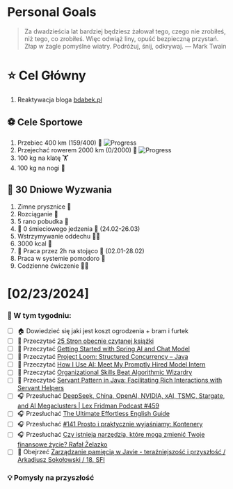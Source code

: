 
Personal Goals
==============
> Za dwadzieścia lat bardziej będziesz żałował tego, czego nie zrobiłeś, niż tego, co zrobiłeś. Więc odwiąż liny, opuść bezpieczną przystań. Złap w żagle pomyślne wiatry. Podróżuj, śnij, odkrywaj.
> — Mark Twain

# ⭐ Cel Główny
1. Reaktywacja bloga [bdabek.pl](https://www.bdabek.pl/)

## ⚽️ Cele Sportowe
1. Przebiec 400 km (159/400) 🏃 ![Progress](https://geps.dev/progress/39/)
2. Przejechać rowerem 2000 km (0/2000) 🚴 ![Progress](https://geps.dev/progress/0/)
3. 100 kg na klatę  🏋️
4. 100 kg na nogi 🦵

## 🎯 30 Dniowe Wyzwania
1. Zimne prysznice 🚿
2. Rozciąganie 🧘
3. 5 rano pobudka 🌅
4. 🚧 0 śmieciowego jedzenia 🍔 (24.02-26.03)
5. Wstrzymywanie oddechu 😮‍💨
6. 3000 kcal 🍌
7. 🚧 Praca przez 2h na stojąco 🧍 (02.01-28.02)
8. Praca w systemie pomodoro 🍅
9. Codzienne ćwiczenie 🏋️‍♂️

# [02/23/2024]
### 🚧 W tym tygodniu:
- [ ] 🏠 Dowiedzieć się jaki jest koszt ogrodzenia + bram i furtek
- [ ] 📗 Przeczytać [25 Stron obecnie czytanej książki](https://github.com/BartoszDabek/bdabek.pl/blob/master/miscellaneous/books.md)
- [ ] 📗 Przeczytać [Getting Started with Spring AI and Chat Model](https://piotrminkowski.com/2025/01/28/getting-started-with-spring-ai-and-chat-model/)
- [ ] 📗 Przeczytać [Project Loom: Structured Concurrency – Java](https://foojay.io/today/project-loom-structured-concurrency-java/)
- [ ] 📗 Przeczytać [How I Use AI: Meet My Promptly Hired Model Intern](https://lucumr.pocoo.org/2025/1/30/how-i-ai/)
- [ ] 📗 Przeczytać [Organizational Skills Beat Algorithmic Wizardry](https://prog21.dadgum.com/177.html)
- [ ] 📗 Przeczytać [Servant Pattern in Java: Facilitating Rich Interactions with Servant Helpers](https://java-design-patterns.com/patterns/servant/)
- [ ] 🎧 Przesłuchać [DeepSeek, China, OpenAI, NVIDIA, xAI, TSMC, Stargate, and AI Megaclusters | Lex Fridman Podcast #459](https://youtu.be/_1f-o0nqpEI)
- [ ] 🎧 Przesłuchać [The Ultimate Effortless English Guide](https://effortlessenglishshow.com/the-ultimate-effortless-english-guide)
- [ ] 🎧 Przesłuchać [#141 Prosto i praktycznie wyjaśniamy: Kontenery](https://patoarchitekci.io/141/)
- [ ] 🎧 Przesłuchać [Czy istnieją narzędzia, które mogą zmienić Twoje finansowe życie? Rafał Żelazko](https://youtu.be/m6p_UjehTzI)
- [ ] 🎥 Obejrzeć [Zarządzanie pamięcią w Javie - teraźniejszość i przyszłość / Arkadiusz Sokołowski / 18. SFI](https://youtu.be/Je1AxHLS1AQ)

### 💡 Pomysły na przyszłość

